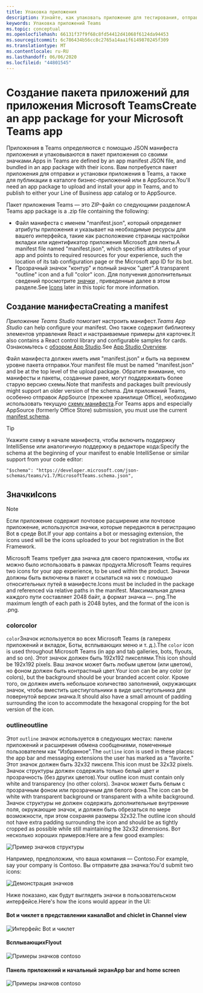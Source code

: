 ```yaml
---
title: Упаковка приложения
description: Узнайте, как упаковать приложение для тестирования, отправки и публикации в Microsoft Teams.
keywords: Упаковка приложений Teams
ms.topic: conceptual
ms.openlocfilehash: 66131f37f9f68c8fd54412d41068f6124da94453
ms.sourcegitcommit: 6c786434b56cc8c2765a14aa1f6149870245f309
ms.translationtype: MT
ms.contentlocale: ru-RU
ms.lasthandoff: 06/06/2020
ms.locfileid: "44801545"
---
```

# <a name="create-an-app-package-for-your-microsoft-teams-app"></a><span data-ttu-id="63363-104">Создание пакета приложений для приложения Microsoft Teams</span><span class="sxs-lookup"><span data-stu-id="63363-104">Create an app package for your Microsoft Teams app</span></span>

<span data-ttu-id="63363-105">Приложения в Teams определяются с помощью JSON манифеста приложения и упаковываются в пакет приложения со своими значками.</span><span class="sxs-lookup"><span data-stu-id="63363-105">Apps in Teams are defined by an app manifest JSON file, and bundled in an app package with their icons.</span></span> <span data-ttu-id="63363-106">Вам потребуется пакет приложения для отправки и установки приложения в Teams, а также для публикации в каталоге бизнес-приложений или в AppSource.</span><span class="sxs-lookup"><span data-stu-id="63363-106">You'll need an app package to upload and install your app in Teams, and to publish to either your Line of Business app catalog or to AppSource.</span></span>

<span data-ttu-id="63363-107">Пакет приложения Teams — это ZIP-файл со следующими разделом:</span><span class="sxs-lookup"><span data-stu-id="63363-107">A Teams app package is a .zip file containing the following:</span></span>

* <span data-ttu-id="63363-108">Файл манифеста с именем "manifest.json", который определяет атрибуты приложения и указывает на необходимые ресурсы для вашего интерфейса, такие как расположение страницы настройки вкладки или идентификатор приложения Microsoft для ленты.</span><span class="sxs-lookup"><span data-stu-id="63363-108">A manifest file named "manifest.json", which specifies attributes of your app and points to required resources for your experience, such the location of its tab configuration page or the Microsoft app ID for its bot.</span></span>
* <span data-ttu-id="63363-109">Прозрачный значок "контур" и полный значок "цвет".</span><span class="sxs-lookup"><span data-stu-id="63363-109">A transparent "outline" icon and a full "color" icon.</span></span> <span data-ttu-id="63363-110">Для получения дополнительных сведений просмотрите [значки](#icons) , приведенные далее в этом разделе.</span><span class="sxs-lookup"><span data-stu-id="63363-110">See [Icons](#icons) later in this topic for more information.</span></span>

## <a name="creating-a-manifest"></a><span data-ttu-id="63363-111">Создание манифеста</span><span class="sxs-lookup"><span data-stu-id="63363-111">Creating a manifest</span></span>

<span data-ttu-id="63363-112">*Приложение Teams Studio* помогает настроить манифест.</span><span class="sxs-lookup"><span data-stu-id="63363-112">*Teams App Studio* can help configure your manifest.</span></span> <span data-ttu-id="63363-113">Оно также содержит библиотеку элементов управления React и настраиваемые примеры для карточек.</span><span class="sxs-lookup"><span data-stu-id="63363-113">It also contains a React control library and configurable samples for cards.</span></span> <span data-ttu-id="63363-114">Ознакомьтесь с [обзором App Studio](~/concepts/build-and-test/app-studio-overview.md).</span><span class="sxs-lookup"><span data-stu-id="63363-114">See [App Studio Overview](~/concepts/build-and-test/app-studio-overview.md).</span></span>

<span data-ttu-id="63363-115">Файл манифеста должен иметь имя "manifest.json" и быть на верхнем уровне пакета отправки.</span><span class="sxs-lookup"><span data-stu-id="63363-115">Your manifest file must be named "manifest.json" and be at the top level of the upload package.</span></span> <span data-ttu-id="63363-116">Обратите внимание, что манифесты и пакеты, созданные ранее, могут поддерживать более старую версию схемы.</span><span class="sxs-lookup"><span data-stu-id="63363-116">Note that manifests and packages built previously might support an older version of the schema.</span></span> <span data-ttu-id="63363-117">Для приложений Teams, особенно отправок AppSource (прежнее хранилище Office), необходимо использовать текущую [схему манифеста](~/resources/schema/manifest-schema.md).</span><span class="sxs-lookup"><span data-stu-id="63363-117">For Teams apps and especially AppSource (formerly Office Store) submission, you must use the current [manifest schema](~/resources/schema/manifest-schema.md).</span></span>

> [!TIP]
> <span data-ttu-id="63363-118">Укажите схему в начале манифеста, чтобы включить поддержку IntelliSense или аналогичную поддержку в редакторе кода:</span><span class="sxs-lookup"><span data-stu-id="63363-118">Specify the schema at the beginning of your manifest to enable IntelliSense or similar support from your code editor:</span></span>
>
> `"$schema": "https://developer.microsoft.com/json-schemas/teams/v1.7/MicrosoftTeams.schema.json",`

## <a name="icons"></a><span data-ttu-id="63363-119">Значки</span><span class="sxs-lookup"><span data-stu-id="63363-119">Icons</span></span>

> [!Note]
> <span data-ttu-id="63363-120">Если приложение содержит почтовое расширение или почтовое приложение, используются значки, которые передаются в регистрацию Bot в среде Bot.</span><span class="sxs-lookup"><span data-stu-id="63363-120">If your app contains a bot or messaging extension, the icons used will be the icons uploaded to your bot registration in the Bot Framework.</span></span>

<span data-ttu-id="63363-121">Microsoft Teams требует два значка для своего приложения, чтобы их можно было использовать в рамках продукта.</span><span class="sxs-lookup"><span data-stu-id="63363-121">Microsoft Teams requires two icons for your app experience, to be used within the product.</span></span> <span data-ttu-id="63363-122">Значки должны быть включены в пакет и ссылаться на них с помощью относительных путей в манифесте.</span><span class="sxs-lookup"><span data-stu-id="63363-122">Icons must be included in the package and referenced via relative paths in the manifest.</span></span> <span data-ttu-id="63363-123">Максимальная длина каждого пути составляет 2048 байт, а формат значка —. png.</span><span class="sxs-lookup"><span data-stu-id="63363-123">The maximum length of each path is 2048 bytes, and the format of the icon is .png.</span></span>

### <a name="color"></a><span data-ttu-id="63363-124">color</span><span class="sxs-lookup"><span data-stu-id="63363-124">color</span></span>

<span data-ttu-id="63363-125">`color`Значок используется во всех Microsoft Teams (в галереях приложений и вкладок, Боты, всплывающих меню и т. д.).</span><span class="sxs-lookup"><span data-stu-id="63363-125">The `color` icon is used throughout Microsoft Teams (in app and tab galleries, bots, flyouts, and so on).</span></span> <span data-ttu-id="63363-126">Этот значок должен быть 192x192 пикселями.</span><span class="sxs-lookup"><span data-stu-id="63363-126">This icon should be 192x192 pixels.</span></span> <span data-ttu-id="63363-127">Ваш значок может быть любым цветом (или цветом), но фоном должен быть контрастный цвет.</span><span class="sxs-lookup"><span data-stu-id="63363-127">Your icon can be any color (or colors), but the background should be your branded accent color.</span></span> <span data-ttu-id="63363-128">Кроме того, он должен иметь небольшое количество заполнений, окружающих значок, чтобы вместить шестиугольники в виде шестиугольника для повернутой версии значка.</span><span class="sxs-lookup"><span data-stu-id="63363-128">It should also have a small amount of padding surrounding the icon to accommodate the hexagonal cropping for the bot version of the icon.</span></span>

### <a name="outline"></a><span data-ttu-id="63363-129">outline</span><span class="sxs-lookup"><span data-stu-id="63363-129">outline</span></span>

<span data-ttu-id="63363-130">Этот `outline` значок используется в следующих местах: панели приложений и расширения обмена сообщениями, помеченные пользователем как "Избранное".</span><span class="sxs-lookup"><span data-stu-id="63363-130">The `outline` icon is used in these places: the app bar and messaging extensions the user has marked as a "favorite."</span></span> <span data-ttu-id="63363-131">Этот значок должен быть 32x32 пикселя.</span><span class="sxs-lookup"><span data-stu-id="63363-131">This icon must be 32x32 pixels.</span></span> <span data-ttu-id="63363-132">Значок структуры должен содержать только белый цвет и прозрачность (без других цветов).</span><span class="sxs-lookup"><span data-stu-id="63363-132">Your outline icon must contain only white and transparency (no other colors).</span></span> <span data-ttu-id="63363-133">Значок может быть белым с прозрачным фоном или прозрачным для белого фона.</span><span class="sxs-lookup"><span data-stu-id="63363-133">The icon can be white with transparent background or transparent with a white background.</span></span> <span data-ttu-id="63363-134">Значок структуры не должен содержать дополнительные внутренние поля, окружающие значок, и должен быть обрезаться по мере возможности, при этом сохраняя размеры 32x32.</span><span class="sxs-lookup"><span data-stu-id="63363-134">The outline icon should not have extra padding surrounding the icon and should be as tightly cropped as possible while still maintaining the 32x32 dimensions.</span></span> <span data-ttu-id="63363-135">Вот несколько хороших примеров:</span><span class="sxs-lookup"><span data-stu-id="63363-135">Here are a few good examples:</span></span>

![Пример значков структуры](~/assets/images/icons/sample20x20s.png)

<span data-ttu-id="63363-137">Например, предположим, что ваша компания — Contoso.</span><span class="sxs-lookup"><span data-stu-id="63363-137">For example, say your company is Contoso.</span></span> <span data-ttu-id="63363-138">Вы отправите два значка:</span><span class="sxs-lookup"><span data-stu-id="63363-138">You'd submit two icons:</span></span>

![Демонстрация значков](~/assets/images/framework/framework_submit_icon.png)

<span data-ttu-id="63363-140">Ниже показано, как будут выглядеть значки в пользовательском интерфейсе.</span><span class="sxs-lookup"><span data-stu-id="63363-140">Here's how the icons would appear in the UI:</span></span>

#### <a name="bot-and-chiclet-in-channel-view"></a><span data-ttu-id="63363-141">Bot и чиклет в представлении канала</span><span class="sxs-lookup"><span data-stu-id="63363-141">Bot and chiclet in Channel view</span></span>

![Интерфейс Bot и чиклет](~/assets/images/icons/botandchiclet.png)

#### <a name="flyout"></a><span data-ttu-id="63363-143">Всплывающих</span><span class="sxs-lookup"><span data-stu-id="63363-143">Flyout</span></span>

![Примеры значков contoso](~/assets/images/icons/flyout.png)

#### <a name="app-bar-and-home-screen"></a><span data-ttu-id="63363-145">Панель приложений и начальный экран</span><span class="sxs-lookup"><span data-stu-id="63363-145">App bar and home screen</span></span>

![Примеры значков contoso](~/assets/images/icons/appbarhomescreen.png)
